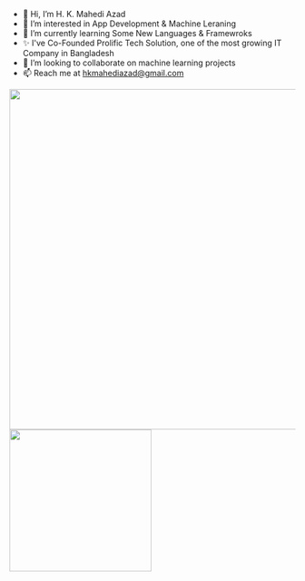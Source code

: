 - 👋 Hi, I’m H. K. Mahedi Azad
- 👀 I’m interested in App Development & Machine Leraning
- 🌱 I’m currently learning Some New Languages & Framewroks
- ✨ I've Co-Founded Prolific Tech Solution, one of the most growing IT Company in Bangladesh
- 💞️ I’m looking to collaborate on machine learning projects
- 📫 Reach me at hkmahediazad@gmail.com

<p float="left">
  <img src="https://github-readme-stats.vercel.app/api?username=hkmahediazad" width="600" />
  <img src="https://github-readme-stats.vercel.app/api/top-langs/?username=hkmahediazad" width="250" /> 
</p>


<!---
hkmahediazad/hkmahediazad is a ✨ special ✨ repository because its `README.md` (this file) appears on your GitHub profile.
You can click the Preview link to take a look at your changes.
--->

